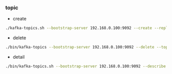 ### topic

* create

```bash
./kafka-topics.sh --bootstrap-server 192.168.0.100:9092 --create --replication-factor 1 --partitions 1 --topic topicName
```

* delete

```bash
./bin/kafka-topics --bootstrap-server 192.168.0.100:9092 --delete --topic topicName
```

* detail

```bash
./bin/kafka-topics.sh --bootstrap-server 192.168.0.100:9092 --describe --topic topicName
```
